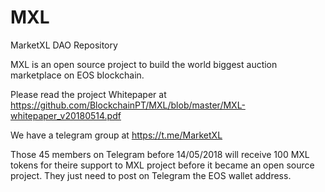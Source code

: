 # MXL
MarketXL DAO Repository 

MXL is an open source project to build the world biggest auction marketplace on EOS blockchain.

Please read the project Whitepaper at https://github.com/BlockchainPT/MXL/blob/master/MXL-whitepaper_v20180514.pdf


We have a telegram group at https://t.me/MarketXL

Those 45 members on Telegram before 14/05/2018 will receive 100 MXL tokens for theire support to MXL project before it became an open source project. They just need to post on Telegram the EOS wallet address.


